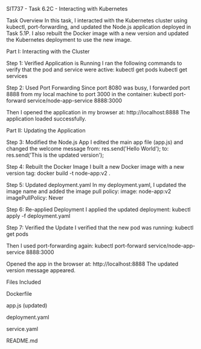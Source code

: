 SIT737 - Task 6.2C - Interacting with Kubernetes

Task Overview
In this task, I interacted with the Kubernetes cluster using kubectl, port-forwarding, and updated the Node.js application deployed in Task 5.1P. I also rebuilt the Docker image with a new version and updated the Kubernetes deployment to use the new image.

Part I: Interacting with the Cluster

Step 1: Verified Application is Running
I ran the following commands to verify that the pod and service were active:
kubectl get pods
kubectl get services

Step 2: Used Port Forwarding
Since port 8080 was busy, I forwarded port 8888 from my local machine to port 3000 in the container:
kubectl port-forward service/node-app-service 8888:3000

Then I opened the application in my browser at:
http://localhost:8888
The application loaded successfully.

Part II: Updating the Application

Step 3: Modified the Node.js App
I edited the main app file (app.js) and changed the welcome message from:
res.send('Hello World');
to:
res.send('This is the updated version');

Step 4: Rebuilt the Docker Image
I built a new Docker image with a new version tag:
docker build -t node-app:v2 .

Step 5: Updated deployment.yaml
In my deployment.yaml, I updated the image name and added the image pull policy:
image: node-app:v2
imagePullPolicy: Never

Step 6: Re-applied Deployment
I applied the updated deployment:
kubectl apply -f deployment.yaml

Step 7: Verified the Update
I verified that the new pod was running:
kubectl get pods

Then I used port-forwarding again:
kubectl port-forward service/node-app-service 8888:3000

Opened the app in the browser at:
http://localhost:8888
The updated version message appeared.

Files Included

Dockerfile

app.js (updated)

deployment.yaml

service.yaml

README.md

